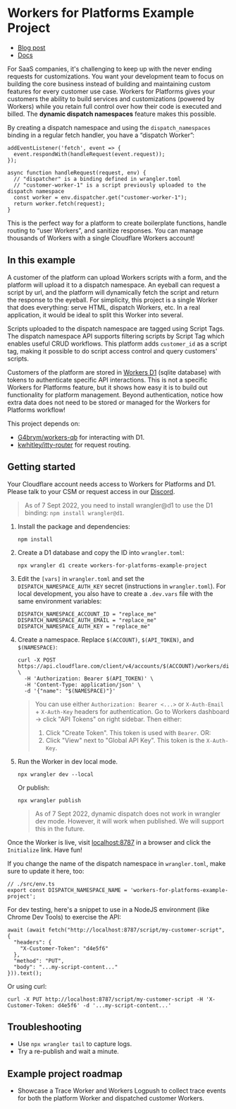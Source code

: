 # Workers for Platforms Example Project

- [Blog post](https://blog.cloudflare.com/workers-for-platforms/)
- [Docs](https://developers.cloudflare.com/cloudflare-for-platforms/workers-for-platforms)

For SaaS companies, it's challenging to keep up with the never ending requests for customizations. You want your development team to focus on building the core business instead of building and maintaining custom features for every customer use case. Workers for Platforms gives your customers the ability to build services and customizations (powered by Workers) while you retain full control over how their code is executed and billed. The **dynamic dispatch namespaces** feature makes this possible.

By creating a dispatch namespace and using the `dispatch_namespaces` binding in a regular fetch handler, you have a “dispatch Worker”:

```
addEventListener('fetch', event => {
  event.respondWith(handleRequest(event.request));
});

async function handleRequest(request, env) {
  // "dispatcher" is a binding defined in wrangler.toml
  // "customer-worker-1" is a script previously uploaded to the dispatch namespace
  const worker = env.dispatcher.get("customer-worker-1");
  return worker.fetch(request);
}
```

This is the perfect way for a platform to create boilerplate functions, handle routing to “user Workers”, and sanitize responses. You can manage thousands of Workers with a single Cloudflare Workers account!

## In this example

A customer of the platform can upload Workers scripts with a form, and the platform will upload it to a dispatch namespace. An eyeball can request a script by url, and the platform will dynamically fetch the script and return the response to the eyeball. For simplicity, this project is a single Worker that does everything: serve HTML, dispatch Workers, etc. In a real application, it would be ideal to split this Worker into several.

Scripts uploaded to the dispatch namespace are tagged using Script Tags. The dispatch namespace API supports filtering scripts by Script Tag which enables useful CRUD workflows. This platform adds `customer_id` as a script tag, making it possible to do script access control and query customers' scripts.

Customers of the platform are stored in [Workers D1](https://blog.cloudflare.com/introducing-d1/) (sqlite database) with tokens to authenticate specific API interactions. This is not a specific Workers for Platforms feature, but it shows how easy it is to build out functionality for platform management. Beyond authentication, notice how extra data does not need to be stored or managed for the Workers for Platforms workflow!

This project depends on:

- [G4brym/workers-qb](https://github.com/G4brym/workers-qb) for interacting with D1.
- [kwhitley/itty-router](https://github.com/kwhitley/itty-router) for request routing.

## Getting started

Your Cloudflare account needs access to Workers for Platforms and D1. Please talk to your CSM or request access in our [Discord](https://discord.gg/Qgq5WNUy).

> As of 7 Sept 2022, you need to install wrangler@d1 to use the D1 binding: `npm install wrangler@d1`.

1. Install the package and dependencies:

   ```
   npm install
   ```

2. Create a D1 database and copy the ID into `wrangler.toml`:

   ```
   npx wrangler d1 create workers-for-platforms-example-project
   ```

3. Edit the `[vars]` in `wrangler.toml` and set the `DISPATCH_NAMESPACE_AUTH_KEY` secret (instructions in `wrangler.toml`).
   For local development, you also have to create a `.dev.vars` file with the same environment variables:

   ```
   DISPATCH_NAMESPACE_ACCOUNT_ID = "replace_me"
   DISPATCH_NAMESPACE_AUTH_EMAIL = "replace_me"
   DISPATCH_NAMESPACE_AUTH_KEY = "replace_me"
   ```

4. Create a namespace. Replace `$(ACCOUNT)`, `$(API_TOKEN)`, and `$(NAMESPACE)`:

   ```
   curl -X POST https://api.cloudflare.com/client/v4/accounts/$(ACCOUNT)/workers/dispatch/namespaces \
     -H 'Authorization: Bearer $(API_TOKEN)' \
     -H 'Content-Type: application/json' \
     -d '{"name": "$(NAMESPACE)"}'
   ```

   > You can use either `Authorization: Bearer <...>` or `X-Auth-Email` + `X-Auth-Key` headers for authentication.
   > Go to Workers dashboard -> click "API Tokens" on right sidebar. Then either:
   >
   > 1. Click "Create Token". This token is used with `Bearer`. OR:
   > 2. Click "View" next to "Global API Key". This token is the `X-Auth-Key`.

5. Run the Worker in dev local mode.
   ```
   npx wrangler dev --local
   ```
   Or publish:
   ```
   npx wrangler publish
   ```
   > As of 7 Sept 2022, dynamic dispatch does not work in wrangler dev mode. However, it will work when published. We will support this in the future.

Once the Worker is live, visit [localhost:8787](http://localhost:8787/) in a browser and click the `Initialize` link. Have fun!

If you change the name of the dispatch namespace in `wrangler.toml`, make sure to update it here, too:

```
// ./src/env.ts
export const DISPATCH_NAMESPACE_NAME = 'workers-for-platforms-example-project';
```

For dev testing, here's a snippet to use in a NodeJS environment (like Chrome Dev Tools) to exercise the API:

```
await (await fetch("http://localhost:8787/script/my-customer-script", {
  "headers": {
    "X-Customer-Token": "d4e5f6"
  },
  "method": "PUT",
  "body": "...my-script-content..."
})).text();
```

Or using curl:

```
curl -X PUT http://localhost:8787/script/my-customer-script -H 'X-Customer-Token: d4e5f6' -d '...my-script-content...'
```

## Troubleshooting

- Use `npx wrangler tail` to capture logs.
- Try a re-publish and wait a minute.

## Example project roadmap

- Showcase a Trace Worker and Workers Logpush to collect trace events for both the platform Worker and dispatched customer Workers.
